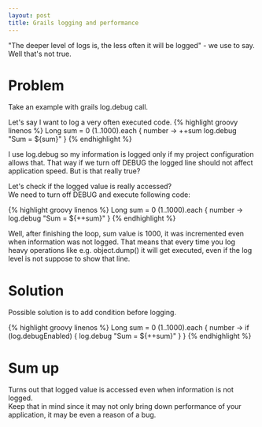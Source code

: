 ```yaml
---
layout: post
title: Grails logging and performance
---
```


"The deeper level of logs is, the less often it will be logged" - we use to say.
Well that's not true.

# Problem

Take an example with grails log.debug call.

Let's say I want to log a very often executed code.
{% highlight groovy linenos %}
    Long sum = 0
    (1..1000).each { number ->
        ++sum
        log.debug "Sum = ${sum}"
    }
{% endhighlight %}

I use log.debug so my information is logged only if my project configuration allows that.
That way if we turn off DEBUG the logged line should not affect application speed.
But is that really true?

Let's check if the logged value is really accessed?  
We need to turn off DEBUG and execute following code:  

{% highlight groovy linenos %}
    Long sum = 0
    (1..1000).each { number ->
        log.debug "Sum = ${++sum}"
    }
{% endhighlight %}

Well, after finishing the loop, sum value is 1000, it was incremented even when information was not logged. 
That means that every time you log heavy operations like e.g. object.dump() it will get executed, even if the log level is not suppose to show that line.

# Solution

Possible solution is to add condition before logging.

{% highlight groovy linenos %}
    Long sum = 0
    (1..1000).each { number ->
        if (log.debugEnabled) {
            log.debug "Sum = ${++sum}"
        }
    }
{% endhighlight %}


# Sum up

Turns out that logged value is accessed even when information is not logged.  
Keep that in mind since it may not only bring down performance of your application, it may be even a reason of a bug.
